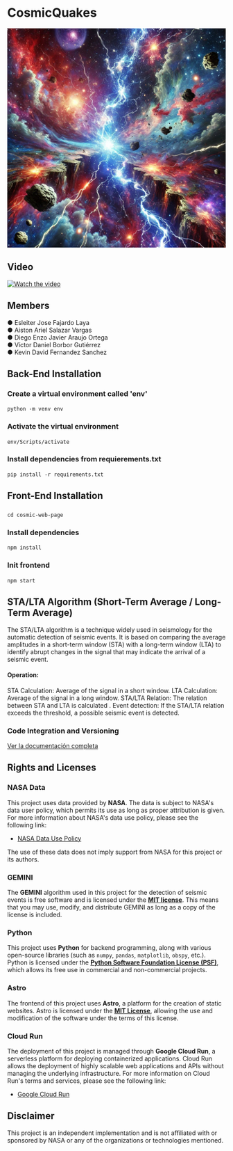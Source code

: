 ﻿# CosmicQuakes
![Descripción de la imagen](./image/logoCosmic.jpg)

## Video
[![Watch the video](https://img.youtube.com/vi/Qt17XqvM73Y/hqdefault.jpg)](https://www.youtube.com/watch?v=Qt17XqvM73Y)

## Members
● Esleiter Jose Fajardo Laya  
● Aiston Ariel Salazar Vargas  
● Diego Enzo Javier Araujo Ortega  
● Víctor Daniel Borbor Gutiérrez  
● Kevin David Fernandez Sanchez

## Back-End Installation
### Create a virtual environment called 'env'
```
python -m venv env
```

### Activate the virtual environment
```
env/Scripts/activate
```

### Install dependencies from requierements.txt
````
pip install -r requirements.txt
````

## Front-End Installation
### 
```
cd cosmic-web-page
```

### Install dependencies
```
npm install
```

### Init frontend
```
npm start
```

## STA/LTA Algorithm (Short-Term Average / Long-Term Average)
The STA/LTA algorithm is a technique widely used in seismology for the automatic detection of seismic events. It is based on comparing the average amplitudes in a short-term window (STA) with a long-term window (LTA) to identify abrupt changes in the signal that may indicate the arrival of a seismic event.

#### Operation:
STA Calculation: Average of the signal in a short window.
LTA Calculation: Average of the signal in a long window.
STA/LTA Relation: The relation between STA and LTA is calculated .
Event detection: If the STA/LTA relation exceeds the threshold, a possible seismic event is detected.

### Code Integration and Versioning
[Ver la documentación completa](./Backend/README.md)


## Rights and Licenses

### NASA Data
This project uses data provided by **NASA**. The data is subject to NASA's data user policy, which permits its use as long as proper attribution is given. For more information about NASA's data use policy, please see the following link:

- [NASA Data Use Policy]([https://www.nasa.gov/content/nasa-open-data-policy](https://www.nasa.gov/wp-content/uploads/2021/12/nasa-ocs-public-access-plan-may-2023.pdf))

The use of these data does not imply support from NASA for this project or its authors.

### GEMINI
The **GEMINI** algorithm used in this project for the detection of seismic events is free software and is licensed under the **[MIT license](https://opensource.org/licenses/MIT)**. This means that you may use, modify, and distribute GEMINI as long as a copy of the license is included.

### Python
This project uses **Python** for backend programming, along with various open-source libraries (such as `numpy`, `pandas`, `matplotlib`, `obspy`, etc.). Python is licensed under the **[Python Software Foundation License (PSF)](https://docs.python.org/3/license.html)**, which allows its free use in commercial and non-commercial projects.

### Astro
The frontend of this project uses **Astro**, a platform for the creation of static websites. Astro is licensed under the **[MIT License](https://opensource.org/licenses/MIT)**, allowing the use and modification of the software under the terms of this license.

### Cloud Run
The deployment of this project is managed through **Google Cloud Run**, a serverless platform for deploying containerized applications. Cloud Run allows the deployment of highly scalable web applications and APIs without managing the underlying infrastructure. For more information on Cloud Run's terms and services, please see the following link:

- [Google Cloud Run](https://cloud.google.com/run)
## Disclaimer
This project is an independent implementation and is not affiliated with or sponsored by NASA or any of the organizations or technologies mentioned.

